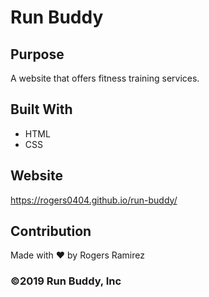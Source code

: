 # Run Buddy

## Purpose
A website that offers fitness training services.

## Built With
* HTML
* CSS

## Website
https://rogers0404.github.io/run-buddy/

## Contribution
Made with ❤️ by Rogers Ramirez

### ©️2019 Run Buddy, Inc 
